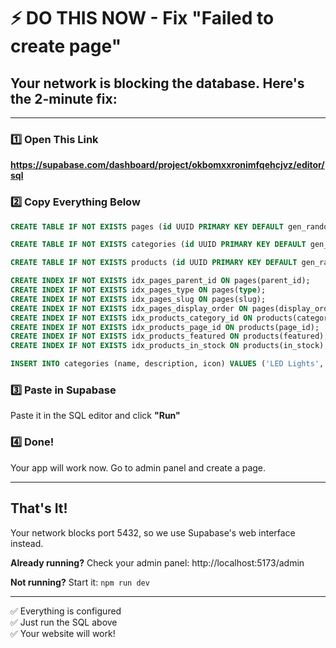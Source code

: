# ⚡ DO THIS NOW - Fix "Failed to create page"

## Your network is blocking the database. Here's the 2-minute fix:

---

### 1️⃣ Open This Link
**https://supabase.com/dashboard/project/okbomxxronimfqehcjvz/editor/sql**

### 2️⃣ Copy Everything Below
```sql
CREATE TABLE IF NOT EXISTS pages (id UUID PRIMARY KEY DEFAULT gen_random_uuid(), name VARCHAR(255) NOT NULL, title VARCHAR(255), slug VARCHAR(255) UNIQUE NOT NULL, content TEXT, type VARCHAR(50) DEFAULT 'main', parent_id UUID REFERENCES pages(id) ON DELETE CASCADE, display_order INTEGER DEFAULT 0, created_at TIMESTAMP WITH TIME ZONE DEFAULT NOW(), updated_at TIMESTAMP WITH TIME ZONE DEFAULT NOW(), CONSTRAINT pages_type_check CHECK (type IN ('main', 'sub')));

CREATE TABLE IF NOT EXISTS categories (id UUID PRIMARY KEY DEFAULT gen_random_uuid(), name VARCHAR NOT NULL, description TEXT, icon VARCHAR, created_at TIMESTAMP WITH TIME ZONE DEFAULT NOW());

CREATE TABLE IF NOT EXISTS products (id UUID PRIMARY KEY DEFAULT gen_random_uuid(), name VARCHAR NOT NULL, description TEXT, price DECIMAL NOT NULL, brand VARCHAR, size VARCHAR, color VARCHAR, variant VARCHAR, in_stock BOOLEAN DEFAULT true, featured BOOLEAN DEFAULT false, image_url VARCHAR, images TEXT[], category_id UUID REFERENCES categories(id), page_id UUID REFERENCES pages(id), created_at TIMESTAMP WITH TIME ZONE DEFAULT NOW(), updated_at TIMESTAMP WITH TIME ZONE DEFAULT NOW());

CREATE INDEX IF NOT EXISTS idx_pages_parent_id ON pages(parent_id);
CREATE INDEX IF NOT EXISTS idx_pages_type ON pages(type);
CREATE INDEX IF NOT EXISTS idx_pages_slug ON pages(slug);
CREATE INDEX IF NOT EXISTS idx_pages_display_order ON pages(display_order);
CREATE INDEX IF NOT EXISTS idx_products_category_id ON products(category_id);
CREATE INDEX IF NOT EXISTS idx_products_page_id ON products(page_id);
CREATE INDEX IF NOT EXISTS idx_products_featured ON products(featured);
CREATE INDEX IF NOT EXISTS idx_products_in_stock ON products(in_stock);

INSERT INTO categories (name, description, icon) VALUES ('LED Lights', 'Energy-efficient LED lighting solutions', 'lightbulb'), ('Ceiling Fans', 'High-quality ceiling fans for all spaces', 'fan'), ('Electrical Components', 'Essential electrical components and accessories', 'zap') ON CONFLICT DO NOTHING;
```

### 3️⃣ Paste in Supabase
Paste it in the SQL editor and click **"Run"**

### 4️⃣ Done!
Your app will work now. Go to admin panel and create a page.

---

## That's It!

Your network blocks port 5432, so we use Supabase's web interface instead.

**Already running?** Check your admin panel: http://localhost:5173/admin

**Not running?** Start it: `npm run dev`

---

✅ Everything is configured  
✅ Just run the SQL above  
✅ Your website will work!




